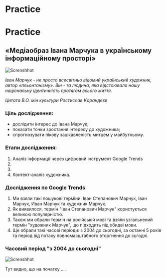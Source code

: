 # Practice
# Practice

## «Медіаобраз Івана Марчука в українському інформаційному просторі»

![Screnshhot]()

_Іван Марчук - не просто всесвітньо відомий український художник, автор «пльонтанізму». Він - та людина, яка відстоювала нашу національну ідентичність протягом всього життя._

_Цитата В.О. мін культури Ростислав Карандєєв_


### Ціль дослідження:
- дослідити інтерес до Івана Марчук; 
- показати точки зростання інтересу до художника;
- спрогнозувати пікову зацікавленість митцем у майбутньому.

### Етапи дослідження:
1. Аналіз інформації через цифровий інструмент Google Trends
2.
3.
4. Контект-аналіз художника.

### Дослідження по Google Trends
1. Ми взяли такі пошукові терміни: Іван Степанович Марчук, Іван Марчук, Иван Марчук та художник Марчук.
2. Як виявилося, термін "Іван Степанович Марчук" користується великою популярністю.
3. Також ми обрали термін на російській мові та взяли узгальнений термін "художник Марчук", що підходить під обидві мови.
4. Ще обрали такі часові періоди: з 2004 до сьогодні, за останні 5 років та період від потаку повномасштабного вторгнення до сьгодні.

### Часовий період "з 2004 до сьогодні"   
![Screnshhot]()

Тут видно, що на початку ....


